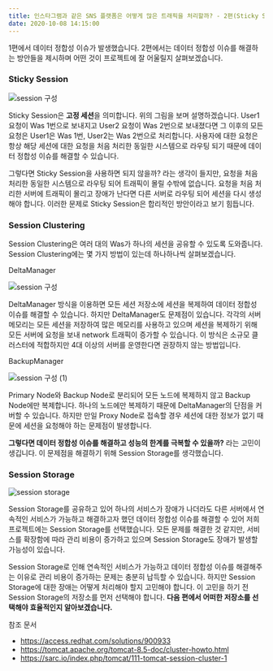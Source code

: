 ```yaml
---
title: 인스타그램과 같은 SNS 플랫폼은 어떻게 많은 트래픽을 처리할까? - 2편(Sticky Session vs Session Clustering vs Session Storage)
date: 2020-10-08 14:15:00 
---
```


1편에서 데이터 정합성 이슈가 발생했습니다. 2편에서는 데이터 정합성 이슈를 해결하는 방안들을 제시하며 어떤 것이 프로젝트에 잘 어울릴지
살펴보겠습니다.

### Sticky Session

![session 구성](https://user-images.githubusercontent.com/33123391/95419269-42698500-0974-11eb-9230-dd134ee49a01.jpg)

Sticky Session은 **고정 세션**을 의미합니다. 위의 그림을 보며 설명하겠습니다.
User1 요청이 Was 1번으로 보내지고 User2 요청이 Was 2번으로 보내졌다면 그 이후의 모든 요청은 User1은 Was 1번, User2는 Was 2번으로 처리합니다.
사용자에 대한 요청은 항상 해당 세션에 대한 요청을 처음 처리한 동일한 시스템으로 라우팅 되기 때문에 데이터 정합성 이슈를 해결할 수 있습니다.

그렇다면 Sticky Session을 사용하면 되지 않을까? 라는 생각이 들지만, 요청을 처음 처리한 동일한 시스템으로 라우팅 되어 트래픽이 몰릴 수밖에 없습니다.
요청을 처음 처리한 서버에 트래픽이 몰리고 장애가 난다면 다른 서버로 라우팅 되어 세션을 다시 생성해야 합니다. 이러한 문제로 Sticky Session은 합리적인 방안이라고 보기 힘듭니다.

### Session Clustering

Session Clustering은 여러 대의 Was가 하나의 세션을 공유할 수 있도록 도와줍니다.
Session Clustering에는 몇 가지 방법이 있는데 하나하나씩 살펴보겠습니다.

DeltaManager

![session 구성](https://user-images.githubusercontent.com/33123391/95436201-89647400-098e-11eb-9af6-7f6082de2441.png)

DeltaManager 방식을 이용하면 모든 세션 저장소에 세션을 복제하여 데이터 정합성 이슈를 해결할 수 있습니다. 하지만 DeltaManager도 문제점이 있습니다.
각각의 서버 메모리는 모든 세션을 저장하여 많은 메모리를 사용하고 있으며 세션을 복제하기 위해 모든 서버에 요청을 보내 network 트래픽이 증가할 수 있습니다.
이 방식은 소규모 클러스터에 적합하지만 4대 이상의 서버를 운영한다면 권장하지 않는 방법입니다.

BackupManager

![session 구성 (1)](https://user-images.githubusercontent.com/33123391/95443339-6db19b80-0997-11eb-9ab4-0395e3985f78.png)

Primary Node와 Backup Node로 분리되어 모든 노드에 복제하지 않고 Backup Node에만 복제합니다. 하나의 노드에만 복제하기 때문에 DeltaManager의 단점을
커버할 수 있습니다. 하지만 만일 Proxy Node로 접속할 경우 세션에 대한 정보가 없기 때문에 세션을 요청해야 하는 문제점이 발생합니다.

**그렇다면 데이터 정합성 이슈를 해결하고 성능의 한계를 극복할 수 있을까?** 라는 고민이 생깁니다. 이 문제점을 해결하기 위해 Session Storage를 생각했습니다.

### Session Storage

![session storage](https://user-images.githubusercontent.com/33123391/95448663-a7d26b80-099e-11eb-94b3-47ecf8d5f9f6.png)

Session Storage를 공유하고 있어 하나의 서비스가 장애가 나더라도 다른 서버에서 연속적인 서비스가 가능하고 해결하고자 했던
데이터 정합성 이슈를 해결할 수 있어 저희 프로젝트에는 Session Storage를 선택했습니다. 모든 문제를 해결한 것 같지만, 서비스를 확장함에 따라 관리 비용이 증가하고 있으며 Session Storage도 장애가
발생할 가능성이 있습니다.

Session Storage로 인해 연속적인 서비스가 가능하고 데이터 정합성 이슈를 해결해주는 이유로 관리 비용이 증가하는 문제는 충분히 납득할 수 있습니다. 하지만 Session Storage에 대한 장애는
어떻게 처리해야 할지 고민해야 합니다. 이 고민을 하기 전 Session Storage의 저장소를 먼저 선택해야 합니다. **다음 편에서
어떠한 저장소를 선택해야 효율적인지 알아보겠습니다.**

참조 문서
* https://access.redhat.com/solutions/900933
* https://tomcat.apache.org/tomcat-8.5-doc/cluster-howto.html
* https://sarc.io/index.php/tomcat/111-tomcat-session-cluster-1